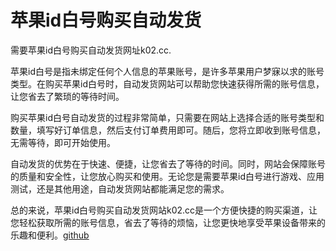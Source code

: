 # 苹果id白号购买自动发货

需要苹果id白号购买自动发货网址k02.cc.

苹果id白号是指未绑定任何个人信息的苹果账号，是许多苹果用户梦寐以求的账号类型。在购买苹果id白号时，自动发货网站可以帮助您快速获得所需的账号信息，让您省去了繁琐的等待时间。

购买苹果id白号自动发货的过程非常简单，只需要在网站上选择合适的账号类型和数量，填写好订单信息，然后支付订单费用即可。随后，您将立即收到账号信息，无需等待，即可开始使用。

自动发货的优势在于快速、便捷，让您省去了等待的时间。同时，网站会保障账号的质量和安全性，让您放心购买和使用。无论您是需要苹果id白号进行游戏、应用测试，还是其他用途，自动发货网站都能满足您的需求。

总的来说，苹果id白号购买自动发货网站k02.cc是一个方便快捷的购买渠道，让您轻松获取所需的账号信息，省去了等待的烦恼，让您更快地享受苹果设备带来的乐趣和便利。[github](https://github.com)